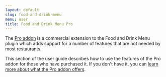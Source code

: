 ```yaml
---
layout: default
slug: food-and-drink-menu
menu: user
title: Food and Drink Menu Pro
---
```

The [Pro addon](http://themeofthecrop.com/plugin/food-and-drink-menu-pro/) is a commercial extension to the Food and Drink Menu plugin which adds support for a number of features that are not needed by most restaurants.

This section of the user guide describes how to use the features of the Pro addon for those who have purchased it. If you don't have it, you can [learn more about what the Pro addon offers](http://themeofthecrop.com/plugin/food-and-drink-menu-pro/).
